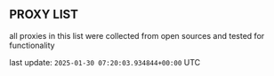 ## PROXY LIST

all proxies in this list were collected from open sources and tested for functionality

last update: `2025-01-30 07:20:03.934844+00:00` UTC